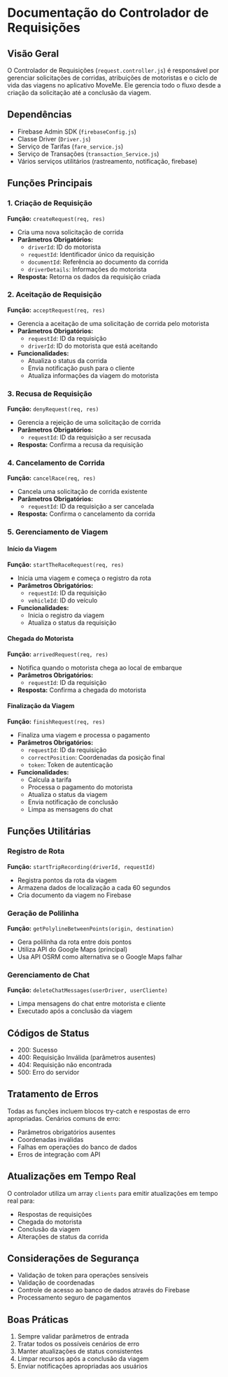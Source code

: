 # Documentação do Controlador de Requisições

## Visão Geral
O Controlador de Requisições (`request.controller.js`) é responsável por gerenciar solicitações de corridas, atribuições de motoristas e o ciclo de vida das viagens no aplicativo MoveMe. Ele gerencia todo o fluxo desde a criação da solicitação até a conclusão da viagem.

## Dependências
- Firebase Admin SDK (`firebaseConfig.js`)
- Classe Driver (`Driver.js`)
- Serviço de Tarifas (`fare_service.js`)
- Serviço de Transações (`transaction_Service.js`)
- Vários serviços utilitários (rastreamento, notificação, firebase)

## Funções Principais

### 1. Criação de Requisição
**Função:** `createRequest(req, res)`
- Cria uma nova solicitação de corrida
- **Parâmetros Obrigatórios:**
  - `driverId`: ID do motorista
  - `requestId`: Identificador único da requisição
  - `documentId`: Referência ao documento da corrida
  - `driverDetails`: Informações do motorista
- **Resposta:** Retorna os dados da requisição criada

### 2. Aceitação de Requisição
**Função:** `acceptRequest(req, res)`
- Gerencia a aceitação de uma solicitação de corrida pelo motorista
- **Parâmetros Obrigatórios:**
  - `requestId`: ID da requisição
  - `driverId`: ID do motorista que está aceitando
- **Funcionalidades:**
  - Atualiza o status da corrida
  - Envia notificação push para o cliente
  - Atualiza informações da viagem do motorista

### 3. Recusa de Requisição
**Função:** `denyRequest(req, res)`
- Gerencia a rejeição de uma solicitação de corrida
- **Parâmetros Obrigatórios:**
  - `requestId`: ID da requisição a ser recusada
- **Resposta:** Confirma a recusa da requisição

### 4. Cancelamento de Corrida
**Função:** `cancelRace(req, res)`
- Cancela uma solicitação de corrida existente
- **Parâmetros Obrigatórios:**
  - `requestId`: ID da requisição a ser cancelada
- **Resposta:** Confirma o cancelamento da corrida

### 5. Gerenciamento de Viagem

#### Início da Viagem
**Função:** `startTheRaceRequest(req, res)`
- Inicia uma viagem e começa o registro da rota
- **Parâmetros Obrigatórios:**
  - `requestId`: ID da requisição
  - `vehicleId`: ID do veículo
- **Funcionalidades:**
  - Inicia o registro da viagem
  - Atualiza o status da requisição

#### Chegada do Motorista
**Função:** `arrivedRequest(req, res)`
- Notifica quando o motorista chega ao local de embarque
- **Parâmetros Obrigatórios:**
  - `requestId`: ID da requisição
- **Resposta:** Confirma a chegada do motorista

#### Finalização da Viagem
**Função:** `finishRequest(req, res)`
- Finaliza uma viagem e processa o pagamento
- **Parâmetros Obrigatórios:**
  - `requestId`: ID da requisição
  - `correctPosition`: Coordenadas da posição final
  - `token`: Token de autenticação
- **Funcionalidades:**
  - Calcula a tarifa
  - Processa o pagamento do motorista
  - Atualiza o status da viagem
  - Envia notificação de conclusão
  - Limpa as mensagens do chat

## Funções Utilitárias

### Registro de Rota
**Função:** `startTripRecording(driverId, requestId)`
- Registra pontos da rota da viagem
- Armazena dados de localização a cada 60 segundos
- Cria documento da viagem no Firebase

### Geração de Polilinha
**Função:** `getPolylineBetweenPoints(origin, destination)`
- Gera polilinha da rota entre dois pontos
- Utiliza API do Google Maps (principal)
- Usa API OSRM como alternativa se o Google Maps falhar

### Gerenciamento de Chat
**Função:** `deleteChatMessages(userDriver, userCliente)`
- Limpa mensagens do chat entre motorista e cliente
- Executado após a conclusão da viagem

## Códigos de Status
- 200: Sucesso
- 400: Requisição Inválida (parâmetros ausentes)
- 404: Requisição não encontrada
- 500: Erro do servidor

## Tratamento de Erros
Todas as funções incluem blocos try-catch e respostas de erro apropriadas. Cenários comuns de erro:
- Parâmetros obrigatórios ausentes
- Coordenadas inválidas
- Falhas em operações do banco de dados
- Erros de integração com API

## Atualizações em Tempo Real
O controlador utiliza um array `clients` para emitir atualizações em tempo real para:
- Respostas de requisições
- Chegada do motorista
- Conclusão da viagem
- Alterações de status da corrida

## Considerações de Segurança
- Validação de token para operações sensíveis
- Validação de coordenadas
- Controle de acesso ao banco de dados através do Firebase
- Processamento seguro de pagamentos

## Boas Práticas
1. Sempre validar parâmetros de entrada
2. Tratar todos os possíveis cenários de erro
3. Manter atualizações de status consistentes
4. Limpar recursos após a conclusão da viagem
5. Enviar notificações apropriadas aos usuários 